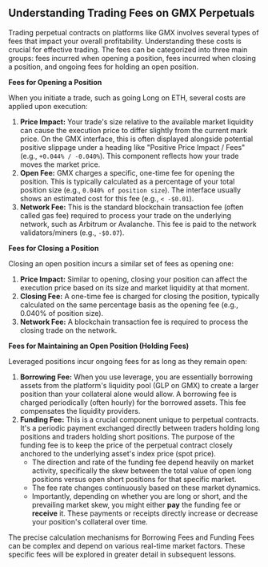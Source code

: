 ## Understanding Trading Fees on GMX Perpetuals

Trading perpetual contracts on platforms like GMX involves several types of fees that impact your overall profitability. Understanding these costs is crucial for effective trading. The fees can be categorized into three main groups: fees incurred when opening a position, fees incurred when closing a position, and ongoing fees for holding an open position.

**Fees for Opening a Position**

When you initiate a trade, such as going Long on ETH, several costs are applied upon execution:

1.  **Price Impact:** Your trade's size relative to the available market liquidity can cause the execution price to differ slightly from the current mark price. On the GMX interface, this is often displayed alongside potential positive slippage under a heading like "Positive Price Impact / Fees" (e.g., `+0.044% / -0.040%`). This component reflects how your trade moves the market price.
2.  **Open Fee:** GMX charges a specific, one-time fee for opening the position. This is typically calculated as a percentage of your total position size (e.g., `0.040% of position size`). The interface usually shows an estimated cost for this fee (e.g., `< -$0.01`).
3.  **Network Fee:** This is the standard blockchain transaction fee (often called gas fee) required to process your trade on the underlying network, such as Arbitrum or Avalanche. This fee is paid to the network validators/miners (e.g., `-$0.07`).

**Fees for Closing a Position**

Closing an open position incurs a similar set of fees as opening one:

1.  **Price Impact:** Similar to opening, closing your position can affect the execution price based on its size and market liquidity at that moment.
2.  **Closing Fee:** A one-time fee is charged for closing the position, typically calculated on the same percentage basis as the opening fee (e.g., 0.040% of position size).
3.  **Network Fee:** A blockchain transaction fee is required to process the closing trade on the network.

**Fees for Maintaining an Open Position (Holding Fees)**

Leveraged positions incur ongoing fees for as long as they remain open:

1.  **Borrowing Fee:** When you use leverage, you are essentially borrowing assets from the platform's liquidity pool (GLP on GMX) to create a larger position than your collateral alone would allow. A borrowing fee is charged periodically (often hourly) for the borrowed assets. This fee compensates the liquidity providers.
2.  **Funding Fee:** This is a crucial component unique to perpetual contracts. It's a periodic payment exchanged directly between traders holding long positions and traders holding short positions. The purpose of the funding fee is to keep the price of the perpetual contract closely anchored to the underlying asset's index price (spot price).
    *   The direction and rate of the funding fee depend heavily on market activity, specifically the skew between the total value of open long positions versus open short positions for that specific market.
    *   The fee rate changes continuously based on these market dynamics.
    *   Importantly, depending on whether you are long or short, and the prevailing market skew, you might either **pay** the funding fee or **receive** it. These payments or receipts directly increase or decrease your position's collateral over time.

The precise calculation mechanisms for Borrowing Fees and Funding Fees can be complex and depend on various real-time market factors. These specific fees will be explored in greater detail in subsequent lessons.